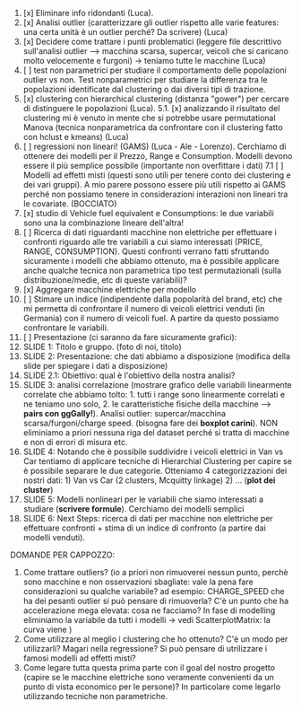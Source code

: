 1. [x] Eliminare info ridondanti (Luca). 
2. [x] Analisi outlier (caratterizzare gli outlier rispetto alle varie features: una certa unità è un outlier perché? Da scrivere) (Luca)
3. [x] Decidere come trattare i punti problematici (leggere file descrittivo sull'analisi outlier --> macchina scarsa, supercar, veicoli che si caricano molto velocemente e furgoni) -> teniamo tutte le macchine (Luca)  
4. [ ] test non parametrici per studiare il comportamento delle popolazioni outlier vs non. Test nonparametrici per studiare la differenza tra le popolazioni identificate dal clustering o dai diversi tipi di trazione.
5. [x] clustering con hierarchical clustering (distanza "gower") per cercare di distinguere le popolazioni (Luca). 
5.1. [x] analizzando il risultato del clustering mi è venuto in mente che si potrebbe usare permutational Manova (tecnica nonparametrica da confrontare con il clustering fatto con hclust e kmeans) (Luca)
7. [ ] regressioni non lineari! (GAMS) (Luca - Ale - Lorenzo). Cerchiamo di ottenere dei modelli per il Prezzo, Range e Consumption. Modelli devono essere il più semplice possibile (importante non overfittare i dati)
7.1 [ ] Modelli ad effetti misti (questi sono utili per tenere conto dei clustering e dei vari gruppi). A mio parere possono essere più utili rispetto ai GAMS perché non possiamo tenere in considerazioni interazioni non lineari tra le covariate. (BOCCIATO)
9. [x] studio di Vehicle fuel equivalent e Consumptions: le due variabili sono una la combinazione lineare dell'altra!
10. [ ] Ricerca di dati riguardanti macchine non elettriche per effettuare i confronti riguardo alle tre variabili a cui siamo interessati (PRICE, RANGE, CONSUMPTION). Questi confronti verrano fatti sfruttando sicuramente i modelli che abbiamo ottenuto, ma è possibile applicare anche qualche tecnica non parametrica tipo test permutazionali (sulla distribuzione/medie, etc di queste variabili)?
11. [x] Aggregare macchine elettriche per modello
12. [ ] Stimare un indice (indipendente dalla popolarità del brand, etc) che mi permetta di confrontare il numero di veicoli elettrici venduti (in Germania) con il numero di veicoli fuel. A partire da questo possiamo confrontare le variabili.
13. [ ] Presentazione (ci saranno da fare sicuramente grafici):
14.   SLIDE 1: Titolo e gruppo. (foto di noi, titolo)
15.   SLIDE 2: Presentazione: che dati abbiamo a disposizione (modifica della slide per spiegare i dati a disposizione)
16.   SLIDE 2.1: Obiettivo: qual è l'obiettivo della nostra analisi?
17.   SLIDE 3: analisi correlazione (mostrare grafico delle variabili linearmente correlate che abbiamo tolto: 1. tutti i range sono linearmente correlati e ne teniamo uno solo, 2. le caratteristiche fisiche della macchine --> **pairs con ggGally!**). Analisi outlier: supercar/macchina scarsa/furgoni/charge speed. (bisogna fare dei **boxplot carini**). NON eliminiamo a priori nessuna riga del dataset perché si tratta di macchine e non di errori di misura etc.
18.   SLIDE 4: Notando che è possibile suddividre i veicoli elettrici in Van vs Car tentiamo di applicare tecniche di Hierarchial Clustering per capire se è possibile separare le due categorie. Otteniamo 4 categorizzazioni dei nostri dati: 1) Van vs Car (2 clusters, Mcquitty linkage) 2) ... (**plot dei cluster**)
19.   SLIDE 5: Modelli nonlineari per le variabili che siamo interessati a studiare (**scrivere formule**). Cerchiamo dei modelli semplici
20.   SLIDE 6: Next Steps: ricerca di dati per macchine non elettriche per effettuare confronti + stima di un indice di confronto (a partire dai modelli venduti).

DOMANDE PER CAPPOZZO: 
1. Come trattare outliers? (io a priori non rimuoverei nessun punto, perchè sono macchine e non osservazioni sbagliate: vale la pena fare considerazioni su qualche variabile? ad esempio: CHARGE_SPEED che ha dei pesanti outlier si può pensare di rimuoverla? C'è un punto che ha accelerazione mega elevata: cosa ne facciamo? In fase di modelling eliminiamo la variabile da tutti i modelli -> vedi ScatterplotMatrix: la curva viene )
2. Come utilizzare al meglio i clustering che ho ottenuto? C'è un modo per utilizzarli? Magari nella regressione? Si può pensare di utrilizzare i famosi modelli ad effetti misti?
3. Come legare tutta questa prima parte con il goal del nostro progetto (capire se le macchine elettriche sono veramente convenienti da un punto di vista economico per le persone)? In particolare come legarlo utilizzando tecniche non parametriche.
